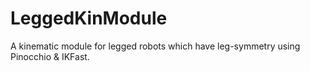 # LeggedKinModule
A kinematic module for legged robots which have leg-symmetry using Pinocchio &amp; IKFast.
